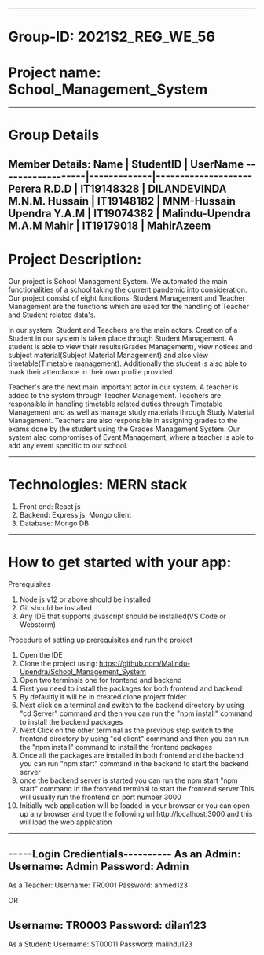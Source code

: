 -------------------------------------------------------------------------------------
# Group-ID: 2021S2_REG_WE_56
# Project name: School_Management_System
-------------------------------------------------------------------------------------
# Group Details
Member Details:
   Name           | StudentID   |    UserName
------------------|-------------|--------------------
   Perera R.D.D   | IT19148328  |    DILANDEVINDA
   M.N.M. Hussain | IT19148182  |    MNM-Hussain
   Upendra Y.A.M  | IT19074382  |    Malindu-Upendra
   M.A.M Mahir    | IT19179018  |    MahirAzeem
------------------------------------------------------
# Project Description:

Our project is School Management System. We automated the main functionalities of a school taking the current pandemic into consideration.
Our project consist of eight functions. Student Management and Teacher Management are the functions which are used for the handling of Teacher and Student related data's.

In our system, Student and Teachers are the main actors. Creation of a Student in our system is taken place through Student Management. A student is able to view their results(Grades Management), view notices and subject material(Subject Material Management) and also view timetable(Timetable management). Additionally the student is also able to mark their attendance in their own profile provided.

Teacher's are the next main important actor in our system. A teacher is added to the system through Teacher Management. Teachers are responsible in handling timetable related duties through Timetable Management and as well as manage study materials through Study Material Management. Teachers are also responsible in assigning grades to the exams done by the student using the Grades Management System. Our system also compromises of Event Management, where a teacher is able to add any event specific to our school.

--------------------------------------------------------------------------------------
# Technologies: MERN stack
1. Front end: React js
2. Backend: Express js, Mongo client
3. Database: Mongo DB
--------------------------------------------------------------------------------------
# How to get started with your app:
Prerequisites
1. Node js v12 or above should be installed
2. Git should be installed
3. Any IDE that supports javascript should be installed(VS Code or Webstorm)

Procedure of setting up prerequisites and run the project
1. Open the IDE
2. Clone the project using: https://github.com/Malindu-Upendra/School_Management_System
3. Open two terminals one for frontend and backend
4. First you need to install the packages for both frontend and backend
5. By defaultly it will be in created clone project folder
6. Next click on a terminal and switch to the backend directory by using "cd Server" command and then you can run the "npm install" command to install the backend packages
7. Next Click on the other terminal as the previous step switch to the frontend directory by using "cd client" command and then you can run the "npm install" command to install the frontend packages
8. Once all the packages are installed in both frontend and the backend you can run "npm start" command in the backend to start the backend server
9. once the backend server is started you can run the npm start "npm start" command in the frontend terminal to start the frontend server.This will usually run the frontend on port number 3000
10. Initially web application will be loaded in your browser or you can open up any browser and type the following url http://localhost:3000 and this will load the web application
-------------------------------------------------------------------------------------------

-----Login Credientials----------
As an Admin:
Username: Admin 
Password: Admin
--------------------
As a Teacher:
Username: TR0001
Password: ahmed123

OR

Username: TR0003
Password: dilan123
----------------------
As a Student:
Username: ST00011
Password: malindu123









